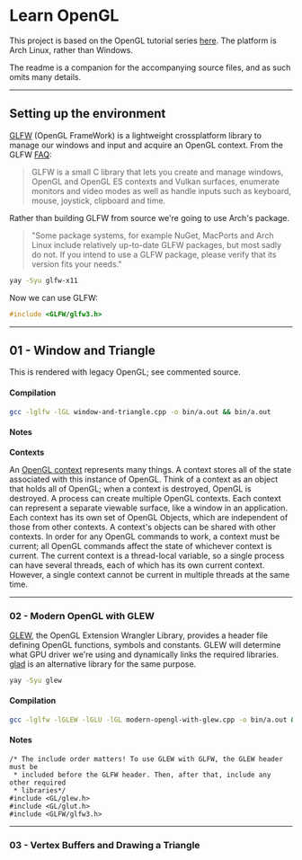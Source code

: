 # Learn OpenGL

This project is based on the  OpenGL tutorial series [here](https://www.youtube.com/watch?v=OR4fNpBjmq8). The platform is Arch Linux, rather than Windows.

The readme is a companion for the accompanying source files, and as such omits many details.

***

## Setting up the environment

 [GLFW](https://www.glfw.org/index.html) (OpenGL FrameWork) is a lightweight crossplatform library to manage our windows and input and acquire an OpenGL context. From the GLFW [FAQ](https://www.glfw.org/faq.html#11---what-is-glfw): 
>GLFW is a small C library that lets you create and manage windows, OpenGL and OpenGL ES contexts and Vulkan surfaces, enumerate monitors and video modes as well as handle inputs such as keyboard, mouse, joystick, clipboard and time.

Rather than building GLFW from source we're going to use Arch's package.
> "Some package systems, for example NuGet, MacPorts and Arch Linux include relatively up-to-date GLFW packages, but most sadly do not. If you intend to use a GLFW package, please verify that its version fits your needs."


```bash
yay -Syu glfw-x11
```

Now we can use GLFW:

```cpp
#include <GLFW/glfw3.h>
```

***

## 01 - Window and Triangle

This is rendered with legacy OpenGL; see commented source.

#### Compilation
```bash
gcc -lglfw -lGL window-and-triangle.cpp -o bin/a.out && bin/a.out
```

#### Notes 

**Contexts**

An [OpenGL context](https://www.khronos.org/opengl/wiki/OpenGL_Context) represents many things. A context stores all of the state associated with this instance of OpenGL.  Think of a context as an object that holds all of OpenGL; when a context is destroyed, OpenGL is destroyed.  A process can create multiple OpenGL contexts. Each context can represent a separate viewable surface, like a window in an application. Each context has its own set of OpenGL Objects, which are independent of those from other contexts. A context's objects can be shared with other contexts. In order for any OpenGL commands to work, a context must be current; all OpenGL commands affect the state of whichever context is current. The current context is a thread-local variable, so a single process can have several threads, each of which has its own current context. However, a single context cannot be current in multiple threads at the same time.

***

### 02 - Modern OpenGL with GLEW
[GLEW](http://glew.sourceforge.net/), the OpenGL Extension Wrangler Library, provides a header file defining OpenGL functions, symbols and constants. GLEW will determine what GPU driver we're using and dynamically links the required libraries. [glad](https://github.com/Dav1dde/glad) is an alternative library for the same purpose.

```bash
yay -Syu glew
```

#### Compilation

```bash
gcc -lglfw -lGLEW -lGLU -lGL modern-opengl-with-glew.cpp -o bin/a.out && bin/a.out
```

#### Notes
```
/* The include order matters! To use GLEW with GLFW, the GLEW header must be
 * included before the GLFW header. Then, after that, include any other required
 * libraries*/
#include <GL/glew.h>
#include <GL/glut.h>
#include <GLFW/glfw3.h>
```

***

### 03 - Vertex Buffers and Drawing a Triangle
